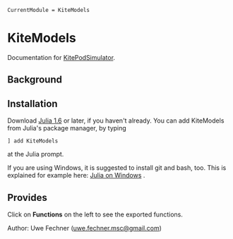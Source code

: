 ```@meta
CurrentModule = KiteModels
```

# KiteModels

Documentation for [KitePodSimulator](https://github.com/ufechner7/KiteModels.jl).

## Background


## Installation

Download [Julia 1.6](http://www.julialang.org) or later, if you haven't already. You can add KiteModels from  Julia's package manager, by typing 
```
] add KiteModels
``` 
at the Julia prompt.

If you are using Windows, it is suggested to install git and bash, too. This is explained for example here: [Julia on Windows](https://github.com/ufechner7/KiteViewer/blob/main/doc/Windows.md) .

## Provides


Click on **Functions** on the left to see the exported functions.

Author: Uwe Fechner (uwe.fechner.msc@gmail.com)

